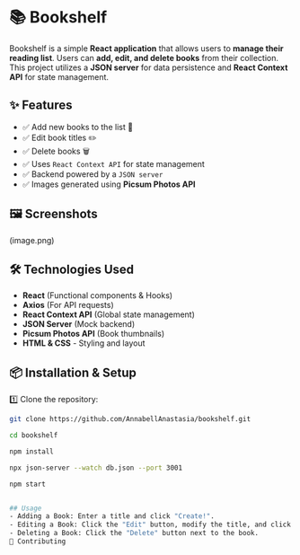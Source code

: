 # 📚 Bookshelf

Bookshelf is a simple **React application** that allows users to **manage their reading list**. Users can **add, edit, and delete books** from their collection. This project utilizes a **JSON server** for data persistence and **React Context API** for state management.

## ✨ Features
- ✅ Add new books to the list 📖
- ✅ Edit book titles ✏️
- ✅ Delete books 🗑️
- ✅ Uses `React Context API` for state management
- ✅ Backend powered by a `JSON server`
- ✅ Images generated using **Picsum Photos API**

## 🖼️ Screenshots
(image.png) 

## 🛠️ Technologies Used
- **React** (Functional components & Hooks)
- **Axios** (For API requests)
- **React Context API** (Global state management)
- **JSON Server** (Mock backend)
- **Picsum Photos API** (Book thumbnails)
- **HTML & CSS** - Styling and layout


## 📦 Installation & Setup

1️⃣ Clone the repository:
```sh
git clone https://github.com/AnnabellAnastasia/bookshelf.git

cd bookshelf

npm install

npx json-server --watch db.json --port 3001

npm start


## Usage
- Adding a Book: Enter a title and click "Create!".
- Editing a Book: Click the "Edit" button, modify the title, and click "Save".
- Deleting a Book: Click the "Delete" button next to the book.
🤝 Contributing